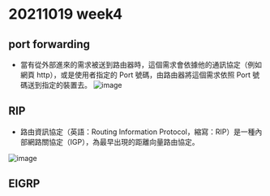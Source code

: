 # 20211019 week4
## port forwarding
* 當有從外部進來的需求被送到路由器時，這個需求會依據他的通訊協定（例如網頁 http），或是使用者指定的 Port 號碼，由路由器將這個需求依照 Port 號碼送到指定的裝置去。
![image](https://user-images.githubusercontent.com/62127656/137851100-e199c9ff-4d57-4c73-a706-6f95c8eb8cd7.png)
## RIP
* 路由資訊協定（英語：Routing Information Protocol，縮寫：RIP）是一種內部網路關協定（IGP），為最早出現的距離向量路由協定。

![image](https://user-images.githubusercontent.com/62127656/137854586-590eb5fa-f92b-4ebb-aaa0-0ab4e63bbcd9.png)

## EIGRP
